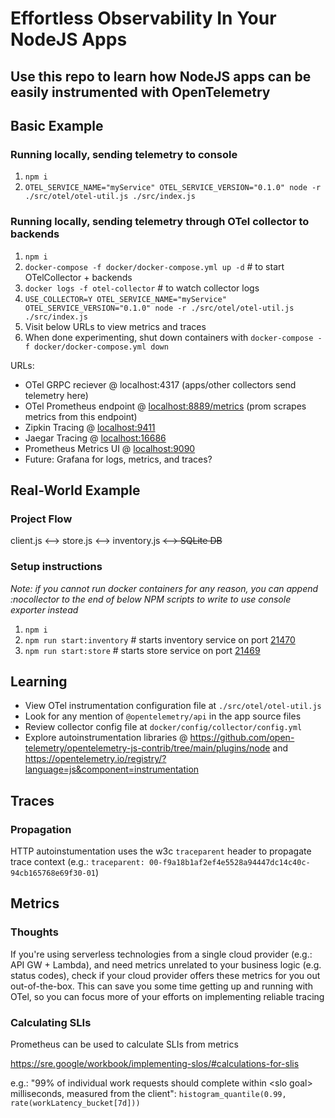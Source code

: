 # Effortless Observability In Your NodeJS Apps

## Use this repo to learn how NodeJS apps can be easily instrumented with OpenTelemetry

## Basic Example

### Running locally, sending telemetry to console

1. `npm i`
2. `OTEL_SERVICE_NAME="myService" OTEL_SERVICE_VERSION="0.1.0" node -r ./src/otel/otel-util.js ./src/index.js`

### Running locally, sending telemetry through OTel collector to backends

1. `npm i`
2. `docker-compose -f docker/docker-compose.yml up -d` # to start OTelCollector + backends
3. `docker logs -f otel-collector` # to watch collector logs
4. `USE_COLLECTOR=Y OTEL_SERVICE_NAME="myService" OTEL_SERVICE_VERSION="0.1.0" node -r ./src/otel/otel-util.js ./src/index.js`
5. Visit below URLs to view metrics and traces
6. When done experimenting, shut down containers with `docker-compose -f docker/docker-compose.yml down`

URLs:

- OTel GRPC reciever @ localhost:4317 (apps/other collectors send telemetry here)
- OTel Prometheus endpoint @ [localhost:8889/metrics](http://localhost:8889/metrics) (prom scrapes metrics from this endpoint)
- Zipkin Tracing @ [localhost:9411](http://localhost:9411)
- Jaegar Tracing @ [localhost:16686](http://localhost:16686)
- Prometheus Metrics UI @ [localhost:9090](http://localhost:9090)
- Future: Grafana for logs, metrics, and traces?

## Real-World Example

### Project Flow

client.js <--> store.js <--> inventory.js <s><--> SQLite DB</s>

### Setup instructions

_Note: if you cannot run docker containers for any reason, you can append :nocollector to the end of below NPM scripts to write to use console exporter instead_

1. `npm i`
2. `npm run start:inventory` # starts inventory service on port [21470](http://localhost:21470/products)
3. `npm run start:store` # starts store service on port [21469](http://localhost:21469/)

## Learning

- View OTel instrumentation configuration file at `./src/otel/otel-util.js`
- Look for any mention of `@opentelemetry/api` in the app source files
- Review collector config file at `docker/config/collector/config.yml`
- Explore autoinstrumentation libraries @ https://github.com/open-telemetry/opentelemetry-js-contrib/tree/main/plugins/node and https://opentelemetry.io/registry/?language=js&component=instrumentation

## Traces

### Propagation

HTTP autoinstumentation uses the w3c `traceparent` header to propagate trace context (e.g.: `traceparent: 00-f9a18b1af2ef4e5528a94447dc14c40c-94cb165768e69f30-01`)

## Metrics

### Thoughts

If you're using serverless technologies from a single cloud provider (e.g.: API GW + Lambda), and need metrics unrelated to your business logic (e.g. status codes), check if your cloud provider offers these metrics for you out out-of-the-box. This can save you some time getting up and running with OTel, so you can focus more of your efforts on implementing reliable tracing

### Calculating SLIs

Prometheus can be used to calculate SLIs from metrics

https://sre.google/workbook/implementing-slos/#calculations-for-slis

e.g.: "99% of individual work requests should complete within \<slo goal\> milliseconds, measured from the client": `histogram_quantile(0.99, rate(workLatency_bucket[7d]))`
